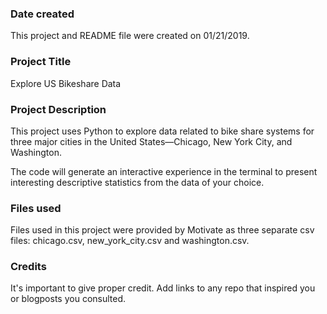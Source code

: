 ### Date created
This project and README file were created on 01/21/2019.

### Project Title
Explore US Bikeshare Data

### Project Description
This project uses Python to explore data related to bike share systems for three major cities in the United States—Chicago, New York City, and Washington.

The code will generate an interactive experience in the terminal to present interesting descriptive statistics from the data of your choice.

### Files used
Files used in this project were provided by Motivate as three separate csv files:
chicago.csv, new_york_city.csv and washington.csv.

### Credits
It's important to give proper credit. Add links to any repo that inspired you or blogposts you consulted.
